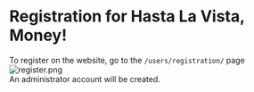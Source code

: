 # Registration for Hasta La Vista, Money!

To register on the website, go to the `/users/registration/` page  
![register.png](https://raw.githubusercontent.com/turtleold/hasta-la-vista-money/main/docs/img/register.png)  
An administrator account will be created.
